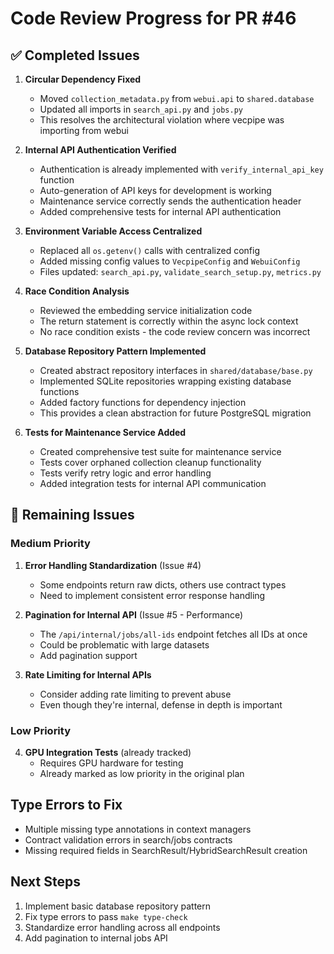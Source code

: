 # Code Review Progress for PR #46

## ✅ Completed Issues

1. **Circular Dependency Fixed**
   - Moved `collection_metadata.py` from `webui.api` to `shared.database`
   - Updated all imports in `search_api.py` and `jobs.py`
   - This resolves the architectural violation where vecpipe was importing from webui

2. **Internal API Authentication Verified**
   - Authentication is already implemented with `verify_internal_api_key` function
   - Auto-generation of API keys for development is working
   - Maintenance service correctly sends the authentication header
   - Added comprehensive tests for internal API authentication

3. **Environment Variable Access Centralized**
   - Replaced all `os.getenv()` calls with centralized config
   - Added missing config values to `VecpipeConfig` and `WebuiConfig`
   - Files updated: `search_api.py`, `validate_search_setup.py`, `metrics.py`

4. **Race Condition Analysis**
   - Reviewed the embedding service initialization code
   - The return statement is correctly within the async lock context
   - No race condition exists - the code review concern was incorrect

5. **Database Repository Pattern Implemented**
   - Created abstract repository interfaces in `shared/database/base.py`
   - Implemented SQLite repositories wrapping existing database functions
   - Added factory functions for dependency injection
   - This provides a clean abstraction for future PostgreSQL migration

6. **Tests for Maintenance Service Added**
   - Created comprehensive test suite for maintenance service
   - Tests cover orphaned collection cleanup functionality
   - Tests verify retry logic and error handling
   - Added integration tests for internal API communication

## 🚧 Remaining Issues

### Medium Priority
1. **Error Handling Standardization** (Issue #4)
   - Some endpoints return raw dicts, others use contract types
   - Need to implement consistent error response handling

2. **Pagination for Internal API** (Issue #5 - Performance)
   - The `/api/internal/jobs/all-ids` endpoint fetches all IDs at once
   - Could be problematic with large datasets
   - Add pagination support

3. **Rate Limiting for Internal APIs**
   - Consider adding rate limiting to prevent abuse
   - Even though they're internal, defense in depth is important

### Low Priority
4. **GPU Integration Tests** (already tracked)
   - Requires GPU hardware for testing
   - Already marked as low priority in the original plan

## Type Errors to Fix
- Multiple missing type annotations in context managers
- Contract validation errors in search/jobs contracts
- Missing required fields in SearchResult/HybridSearchResult creation

## Next Steps
1. Implement basic database repository pattern
2. Fix type errors to pass `make type-check`
3. Standardize error handling across all endpoints
4. Add pagination to internal jobs API